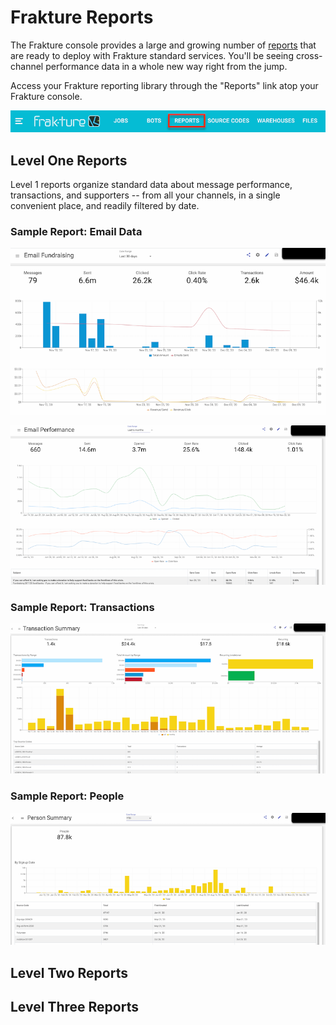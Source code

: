 # Frakture Reports

The Frakture console provides a large and growing number of [reports](reports/reports_intro) that are ready to deploy with Frakture standard services. You'll be seeing cross-channel performance data in a whole new way right from the jump.

Access your Frakture reporting library through the "Reports" link atop your Frakture console.

![Reports navigation in Frakture console](frakture_console_reports.png)

## Level One Reports

Level 1 reports organize standard data about message performance, transactions, and supporters -- from all your channels, in a single convenient place, and readily filtered by date.

### Sample Report: Email Data
![Sample Report: Email Fundraising](report_sample_email_fundraising.png)

![Sample Report: Email Performance](report_sample_email_performance.png)

### Sample Report: Transactions
![Sample Report: Transactions](report_sample_transactions.png)

### Sample Report: People
![Sample Report: People](report_sample_people.png)


## Level Two Reports



## Level Three Reports
